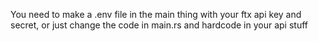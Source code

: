You need to make a .env file in the main thing with your ftx api key and secret, or just change the code in main.rs and hardcode in your api stuff
